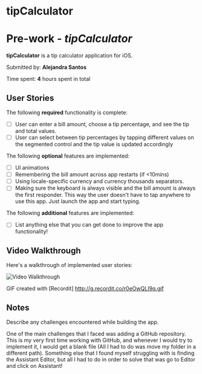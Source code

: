 # tipCalculator
# Pre-work - *tipCalculator*

**tipCalculator** is a tip calculator application for iOS.

Submitted by: **Alejandra Santos**

Time spent: **4** hours spent in total

## User Stories

The following **required** functionality is complete:

* [ ] User can enter a bill amount, choose a tip percentage, and see the tip and total values.
* [ ] User can select between tip percentages by tapping different values on the segmented control and the tip value is updated accordingly

The following **optional** features are implemented:

* [ ] UI animations
* [ ] Remembering the bill amount across app restarts (if <10mins)
* [ ] Using locale-specific currency and currency thousands separators.
* [ ] Making sure the keyboard is always visible and the bill amount is always the first responder. This way the user doesn't have to tap anywhere to use this app. Just launch the app and start typing.

The following **additional** features are implemented:

- [ ] List anything else that you can get done to improve the app functionality!

## Video Walkthrough

Here's a walkthrough of implemented user stories:

<img src='http://g.recordit.co/r0eOwQLI9q.gif' title='Video Walkthrough' width='' alt='Video Walkthrough' />

GIF created with [Recordit] http://g.recordit.co/r0eOwQLI9q.gif

## Notes

Describe any challenges encountered while building the app.

One of the main challenges that I faced was adding a GitHub repository. This is my very first time working with GitHub, and whenever I would try to implement it, I would get a blank file (All I had to do was move my folder in a different path). 
Something else that I found myself struggling with is finding the Assistant Editor, but all I had to do in order to solve that was go to Editor and click on Assistant!

